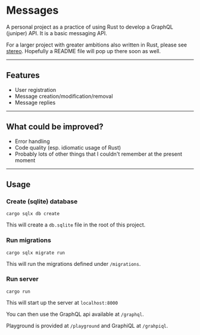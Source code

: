 # Messages
A personal project as a practice of using Rust to develop a GraphQL (juniper) API.
It is a basic messaging API.

For a larger project with greater ambitions also written in Rust, please see [stereo](https://github.com/spavikevik/stereo).
Hopefully a README file will pop up there soon as well.

---
## Features
- User registration
- Message creation/modification/removal
- Message replies
---
## What could be improved?
- Error handling
- Code quality (esp. idiomatic usage of Rust)
- Probably lots of other things that I couldn't remember at the present moment
___
## Usage
### Create (sqlite) database
```shell
cargo sqlx db create
```
This will create a `db.sqlite` file in the root of this project.

### Run migrations
```shell
cargo sqlx migrate run
```
This will run the migrations defined under `/migrations`.

### Run server
```shell
cargo run
```
This will start up the server at `localhost:8000`

You can then use the GraphQL api available at `/graphql`.

Playground is provided at `/playground` and GraphiQL at `/grahpiql`.